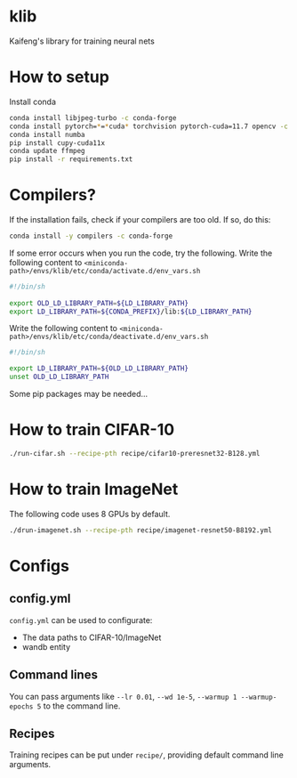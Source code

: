 # klib
Kaifeng's library for training neural nets

# How to setup

Install conda

```bash
conda install libjpeg-turbo -c conda-forge
conda install pytorch=*=*cuda* torchvision pytorch-cuda=11.7 opencv -c pytorch -c nvidia
conda install numba
pip install cupy-cuda11x
conda update ffmpeg
pip install -r requirements.txt
```

# Compilers?

If the installation fails, check if your compilers are too old. If so, do this:

```bash
conda install -y compilers -c conda-forge
```

If some error occurs when you run the code, try the following.
Write the following content to `<miniconda-path>/envs/klib/etc/conda/activate.d/env_vars.sh`
```bash
#!/bin/sh
  
export OLD_LD_LIBRARY_PATH=${LD_LIBRARY_PATH}
export LD_LIBRARY_PATH=${CONDA_PREFIX}/lib:${LD_LIBRARY_PATH}
```

Write the following content to `<miniconda-path>/envs/klib/etc/conda/deactivate.d/env_vars.sh`
```bash
#!/bin/sh

export LD_LIBRARY_PATH=${OLD_LD_LIBRARY_PATH}
unset OLD_LD_LIBRARY_PATH
```

Some pip packages may be needed...

# How to train CIFAR-10

``` bash
./run-cifar.sh --recipe-pth recipe/cifar10-preresnet32-B128.yml
```

# How to train ImageNet

The following code uses 8 GPUs by default.

``` bash
./drun-imagenet.sh --recipe-pth recipe/imagenet-resnet50-B8192.yml
```

# Configs

## config.yml

`config.yml` can be used to configurate:

* The data paths to CIFAR-10/ImageNet
* wandb entity

## Command lines

You can pass arguments like `--lr 0.01`, `--wd 1e-5`, `--warmup 1 --warmup-epochs 5` to the command line.

## Recipes

Training recipes can be put under `recipe/`, providing default command line arguments.

